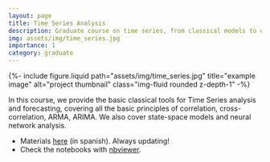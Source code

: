 ```yaml
---
layout: page
title: Time Series Analysis
description: Graduate course on time series, from classical models to deep learning.
img: assets/img/time_series.jpg
importance: 1
category: graduate
---
```


<div class="row">
<div class="col">
{%- include figure.liquid
  path="assets/img/time_series.jpg" title="example image"
  alt="project thumbnail" class="img-fluid rounded z-depth-1" -%}
</div>

<div class="col" markdown="1">

In this course, we provide the basic classical tools for Time Series analysis and forecasting, covering all the basic principles of correlation, cross-correlation, ARMA, ARIMA. We also cover state-space models and neural network analysis.

* Materials [here](https://aferragu.github.io/curso_series_temporales) (in spanish). Always updating!
* Check the notebooks with [nbviewer](https://nbviewer.jupyter.org/github/aferragu/curso_series_temporales/tree/master/).

</div>
</div>
